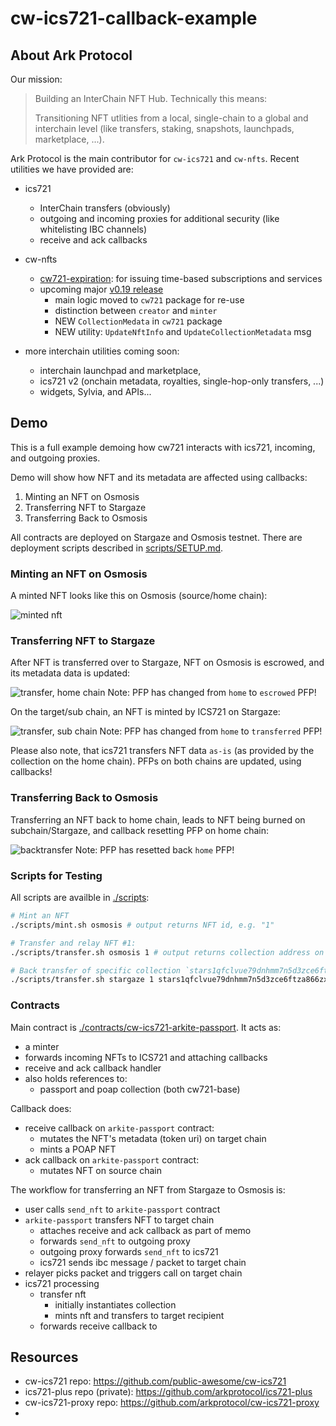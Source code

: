 # cw-ics721-callback-example

## About Ark Protocol

Our mission:

> Building an InterChain NFT Hub. Technically this means:
>
> Transitioning NFT utlities from a local, single-chain to a global and interchain level (like transfers, staking, snapshots, launchpads, marketplace, ...).

Ark Protocol is the main contributor for `cw-ics721` and `cw-nfts`. Recent utilities we have provided are:

- ics721
  - InterChain transfers (obviously)
  - outgoing and incoming proxies for additional security (like whitelisting IBC channels)
  - receive and ack callbacks
- cw-nfts
  - [cw721-expiration](https://github.com/CosmWasm/cw-nfts/tree/main/contracts/cw721-expiration): for issuing time-based subscriptions and services
  - upcoming major [v0.19 release](https://github.com/CosmWasm/cw-nfts/pull/156)
    - main logic moved to `cw721` package for re-use
    - distinction between `creator` and `minter`
    - NEW `CollectionMedata` in `cw721` package
    - NEW utility: `UpdateNftInfo` and `UpdateCollectionMetadata` msg

- more interchain utilities coming soon:
  - interchain launchpad and marketplace,
  - ics721 v2 (onchain metadata, royalties, single-hop-only transfers, ...)
  - widgets, Sylvia, and APIs...

## Demo

This is a full example demoing how cw721 interacts with ics721, incoming, and outgoing proxies.

Demo will show how NFT and its metadata are affected using callbacks:

1. Minting an NFT on Osmosis
2. Transferring NFT to Stargaze
3. Transferring Back to Osmosis

All contracts are deployed on Stargaze and Osmosis testnet. There are deployment scripts described in  [scripts/SETUP.md](./scripts/SETUP.md).

### Minting an NFT on Osmosis

A minted NFT looks like this on Osmosis (source/home chain):

![minted nft](https://github.com/arkprotocol/cw-ics721-callback-example/blob/main/public/passport_osmosis01_home.png?raw=true)

### Transferring NFT to Stargaze

After NFT is transferred over to Stargaze, NFT on Osmosis is escrowed, and its metadata data is updated:

![transfer, home chain](https://github.com/arkprotocol/cw-ics721-callback-example/blob/main/public/passport_osmosis02_away.png?raw=true)
Note: PFP has changed from `home` to `escrowed` PFP!

On the target/sub chain, an NFT is minted by ICS721 on Stargaze:

![transfer, sub chain](https://github.com/arkprotocol/cw-ics721-callback-example/blob/main/public/passport_osmosis03_transferred.png?raw=true)
Note: PFP has changed from `home` to `transferred` PFP!

Please also note, that ics721 transfers NFT data `as-is` (as provided by the collection on the home chain). PFPs on both chains are updated, using callbacks!

### Transferring Back to Osmosis

Transferring an NFT back to home chain, leads to NFT being burned on subchain/Stargaze, and callback resetting PFP on home chain:

![backtransfer](https://github.com/arkprotocol/cw-ics721-callback-example/blob/main/public/passport_osmosis01_home.png?raw=true)
Note: PFP has resetted back `home` PFP!

### Scripts for Testing

All scripts are availble in [./scripts](./scripts/):

```sh
# Mint an NFT
./scripts/mint.sh osmosis # output returns NFT id, e.g. "1"

# Transfer and relay NFT #1:
./scripts/transfer.sh osmosis 1 # output returns collection address on target chain, e.g. "stars1qfclvue79dnhmm7n5d3zce6ftza866zxl57se2s47mrfkf3cetgsew2fmj"

# Back transfer of specific collection `stars1qfclvue79dnhmm7n5d3zce6ftza866zxl57se2s47mrfkf3cetgsew2fmj`
./scripts/transfer.sh stargaze 1 stars1qfclvue79dnhmm7n5d3zce6ftza866zxl57se2s47mrfkf3cetgsew2fmj

```

### Contracts

Main contract is [./contracts/cw-ics721-arkite-passport](./contracts/cw-ics721-arkite-passport/). It acts as:

- a minter
- forwards incoming NFTs to ICS721 and attaching callbacks
- receive and ack callback handler
- also holds references to:
  - passport and poap collection (both cw721-base)

Callback does:

- receive callback on `arkite-passport` contract:
  - mutates the NFT's metadata (token uri) on target chain
  - mints a POAP NFT
- ack callback on `arkite-passport` contract:
  - mutates NFT on source chain

The workflow for transferring an NFT from Stargaze to Osmosis is:

- user calls `send_nft` to `arkite-passport` contract
- `arkite-passport` transfers NFT to target chain
  - attaches receive and ack callback as part of memo
  - forwards `send_nft` to outgoing proxy
  - outgoing proxy forwards `send_nft` to ics721
  - ics721 sends ibc message / packet to target chain
- relayer picks packet and triggers call on target chain
- ics721 processing
  - transfer nft
    - initially instantiates collection
    - mints nft and transfers to target recipient
  - forwards receive callback to 

## Resources

- cw-ics721 repo: https://github.com/public-awesome/cw-ics721
- ics721-plus repo (private): https://github.com/arkprotocol/ics721-plus
- cw-ics721-proxy repo: https://github.com/arkprotocol/cw-ics721-proxy
- 